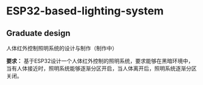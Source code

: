 # ESP32-based-lighting-system

## Graduate design

人体红外控制照明系统的设计与制作（制作中）

**要求：** 基于ESP32设计一个人体红外控制的照明系统，要求能够在黑暗环境中，当有人体接近时，照明系统能够逐渐分区开启，当人体离开后，照明系统逐渐分区关闭。

